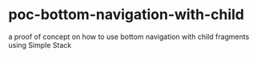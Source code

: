 # poc-bottom-navigation-with-child
a proof of concept on how to use bottom navigation with child fragments using Simple Stack

